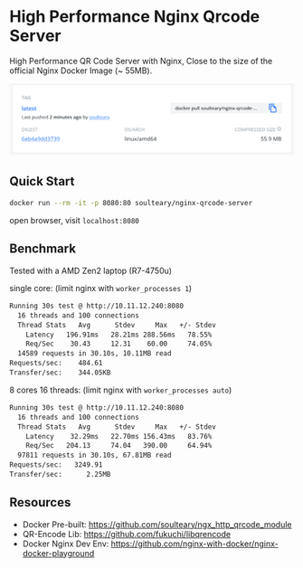 # High Performance Nginx Qrcode Server

High Performance QR Code Server with Nginx, Close to the size of the official Nginx Docker Image (~ 55MB).

![](./assets/dockerhub.png)

## Quick Start

```bash
docker run --rm -it -p 8080:80 soulteary/nginx-qrcode-server
```

open browser, visit `localhost:8080`

## Benchmark

Tested with a AMD Zen2 laptop (R7-4750u)

single core: (limit nginx with `worker_processes 1`)

```bash
Running 30s test @ http://10.11.12.240:8080
  16 threads and 100 connections
  Thread Stats   Avg      Stdev     Max   +/- Stdev
    Latency   196.91ms   28.21ms 288.56ms   78.55%
    Req/Sec    30.43     12.31    60.00     74.05%
  14589 requests in 30.10s, 10.11MB read
Requests/sec:    484.61
Transfer/sec:    344.05KB
```

8 cores 16 threads: (limit nginx with `worker_processes auto`)

```bash
Running 30s test @ http://10.11.12.240:8080
  16 threads and 100 connections
  Thread Stats   Avg      Stdev     Max   +/- Stdev
    Latency    32.29ms   22.70ms 156.43ms   83.76%
    Req/Sec   204.13     74.04   390.00     64.94%
  97811 requests in 30.10s, 67.81MB read
Requests/sec:   3249.91
Transfer/sec:      2.25MB
```

## Resources

- Docker Pre-built: https://github.com/soulteary/ngx_http_qrcode_module
- QR-Encode Lib: https://github.com/fukuchi/libqrencode
- Docker Nginx Dev Env: https://github.com/nginx-with-docker/nginx-docker-playground
